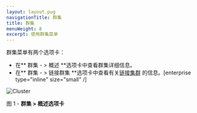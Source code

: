 ```yaml
---
layout: layout.pug
navigationTitle: 群集
title: 群集
menuWeight: 8
excerpt: 使用群集菜单
---
```


群集菜单有两个选项卡：

- 在** 群集  - > 概述 **选项卡中查看群集详细信息。
- 在** 群集  - > 链接群集 **选项卡中查看有关[链接集群](/administering-clusters/multiple-clusters/cluster-links/) 的信息。[enterprise type="inline" size="small" /]

![Cluster](/1.12/img/GUI-Cluster-OSS-Cluster_View-1_12.png)

图 1 - **群集 > 概述选项卡**
